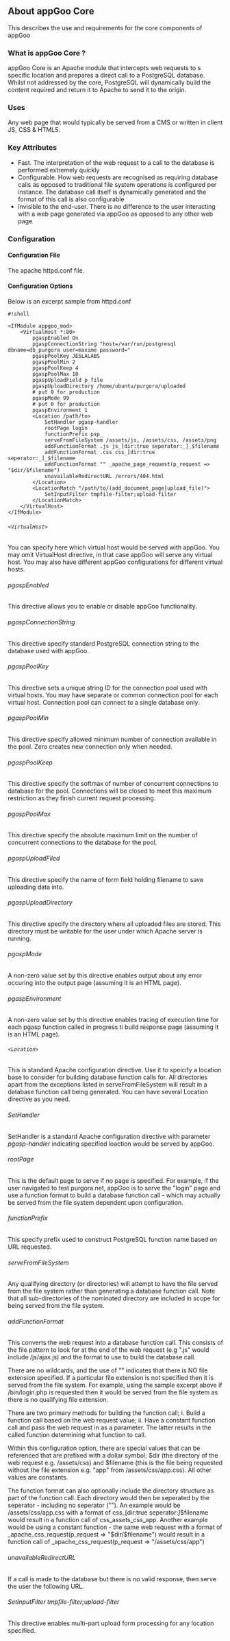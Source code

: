 ## About appGoo Core ##

This describes the use and requirements for the core components of appGoo

### What is appGoo Core ? ###

appGoo Core is an Apache module that intercepts web requests to s specific location and prepares a direct call to a PostgreSQL database. Whilst not addressed by the core, PostgreSQL will dynamically build the content required and return it to Apache to send it to the origin.

### Uses ###
Any web page that would typically be served from a CMS or written in client JS, CSS & HTML5.

### Key Attributes ###

* Fast. The interpretation of the web request to a call to the database is performed extremely quickly
* Configurable. How web requests are recognised as requiring database calls as opposed to traditional file system operations is configured per instance. The database call itself is dynamically generated and the format of this call is also configurable
* Invisible to the end-user. There is no difference to the user interacting with a web page generated via appGoo as opposed to any other web page

### Configuration ###
####   Configuration File ####
The apache httpd.conf file.

####   Configuration Options ####
Below is an excerpt sample from httpd.conf

```
#!shell

<IfModule appgoo_mod>
    <VirtualHost *:80>
        pgaspEnabled On
        pgaspConnectionString "host=/var/run/postgresql dbname=db_purgora user=maxime password="
        pgaspPoolKey JESLALABS
        pgaspPoolMin 2
        pgaspPoolKeep 4
        pgaspPoolMax 10
        pgaspUploadField p_file
        pgaspUploadDirectory /home/ubuntu/purgora/uploaded
        # put 0 for production
        pgaspMode 99
        # put 0 for production
        pgaspEnvironment 1
        <Location /path/to>
            SetHandler pgasp-handler
            rootPage login
            functionPrefix psp_
            serveFromFileSystem /assets/js, /assets/css, /assets/png
            addFunctionFormat .js js_[dir:true seperator:_]_$filename
            addFunctionFormat .css css_[dir:true seperator:_]_$filename
            addFunctionFormat "" _apache_page_request(p_request => "$dir/$filename")
            unavailableRedirectURL /errors/404.html
        </Location>
        <LocationMatch "/path/to/(add_document_page|upload_file)">
            SetInputFilter tmpfile-filter;upload-filter
        </LocationMatch>
    </VirtualHost>
</IfModule>
```
###### `<VirtualHost>` ######
You can specify here which virtual host would be served with appGoo. You may omit VirtualHost directive, in that case appGoo will serve any virtual host. You may also have different appGoo configurations for different virtual hosts.

###### pgaspEnabled ######
This directive allows you to enable or disable appGoo functionality.

###### pgaspConnectionString ######
This directive specify standard PostgreSQL connection string to the database used with appGoo.

###### pgaspPoolKey ######
This directive sets a unique string ID for the connection pool used with virtual hosts. You may have separate or common connection pool for each virtual host. Connection pool can connect to a single database only.

###### pgaspPoolMin ######
This directive specify allowed minimum number of connection available in the pool. Zero creates new connection only when needed.

###### pgaspPoolKeep ######
This directive specify the softmax of number of concurrent connections to database for the pool. Connections will be closed to meet this maximum restriction as they finish current request processing.

###### pgaspPoolMax ######
This directive specify the absolute maximum limit on the number of concurrent connections to the database for the pool.

###### pgaspUploadFiled ######
This directive specify the name of form field holding filename to save uploading data into.

###### pgaspUploadDirectory ######
This directive specify the directory where all uploaded files are stored. This directory must be writable for the user under which Apache server is running.

###### pgaspMode ######
A non-zero value set by this directive enables output about any error occuring into the output page (assuming it is an HTML page).

###### pgaspEnvironment ######
A non-zero value set by this directive enables tracing of execution time for each pgasp function called in progress ti build response page (assuming it is an HTML page).

###### `<Location>` ######
This is standard Apache configuration directive. Use it to speicify a location base to consider for building database function calls for. All directories apart from the exceptions listed in serveFromFileSystem will result in a database function call being generated.
You can have several Location directive as you need.

###### SetHandler ######
SetHandler is a standard Apache configuration directive with parameter *pgasp-handler* indicating specified loaction would be served by appGoo.

###### rootPage ######
This is the default page to serve if no page is specified. For example, if the user navigated to test.purgora.net, appGoo is to serve the "login" page and use a function format to build a database function call - which may actually be served from the file system dependent upon configuration.

###### functionPrefix ######
This specify prefix used to construct PostgreSQL function name based on URL requested.

###### serveFromFileSystem ######
Any qualifying directory (or directories) will attempt to have the file served from the file system rather than generating a database function call. Note that all sub-directories of the nominated directory are included in scope for being served from the file system.

###### addFunctionFormat ######
This converts the web request into a database function call. This consists of the file pattern to look for at the end of the web request (e.g ".js" would include /js/ajax.js) and the format to use to build the database call. 

There are no wildcards, and the use of "" indicates that there is NO file extension specified. If a particular file extension is not specified then it is served from the file system. For example, using the sample excerpt above if /bin/login.php is requested then it would be served from the file system as there is no qualifying file extension.

There are two primary methods for building the function call; i. Build a function call based on the web request value; ii. Have a constant function call and pass the web request in as a parameter. The latter results in the called function determining what function to call.

Within this configuration option, there are special values that can be referenced that are prefixed with a dollar symbol; $dir (the directory of the web request e.g. /assets/css) and $filename (this is the file being requested without the file extension e.g. "app" from /assets/css/app.css). All other values are constants. 

The function format can also optionally include the directory structure as part of the function call. Each directory would then be seperated by the seperator - including no seperator (""). An example would be /assets/css/app.css with a format of css_[dir:true seperator:_]_$filename would result in a function call of css_assets_css_app. Another example would be using a constant function - the same web request with a format of _apache_css_request(p_request => "$dir/$filename") would result in a function call of _apache_css_request(p_request => "/assets/css/app")

###### unavailableRedirectURL ######
If a call is made to the database but there is no valid response, then serve the user the following URL.

###### SetInputFilter tmpfile-filter;upload-filter ######
This directive enables multi-part upload form processing for any location specified.

